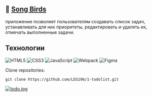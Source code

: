 :seedling: <a href="https://rolling-scopes-school.github.io/lds196-JSFE2022Q3/songbirds/" target="_blank">Song Birds</a>
---
приложение позволяет пользователям создавать список задач, устанавливать для них приоритеты, редактировать и удалять их, отмечать выполненные задачи.

## Технологии
![HTML5](https://img.shields.io/badge/-HTML5-e34f26?logo=html5&logoColor=white)
![CSS3](https://img.shields.io/badge/-CSS3-1572b6?logo=css3&logoColor=white)
![JavaScript](https://img.shields.io/badge/-JavaScript-f7df1e?logo=javaScript&logoColor=black)
![Webpack](https://img.shields.io/badge/-Webpack-99d6f8?logo=webpack&logoColor=black)
![Figma](https://img.shields.io/badge/-Figma-yellow)

Clone repositories:
```
git clone https://github.com/LDS196/1-todolist.git
```

[![todo.jpg](https://i.postimg.cc/wTN5JFQb/todo.jpg)](https://postimg.cc/XpVy6fhw)

